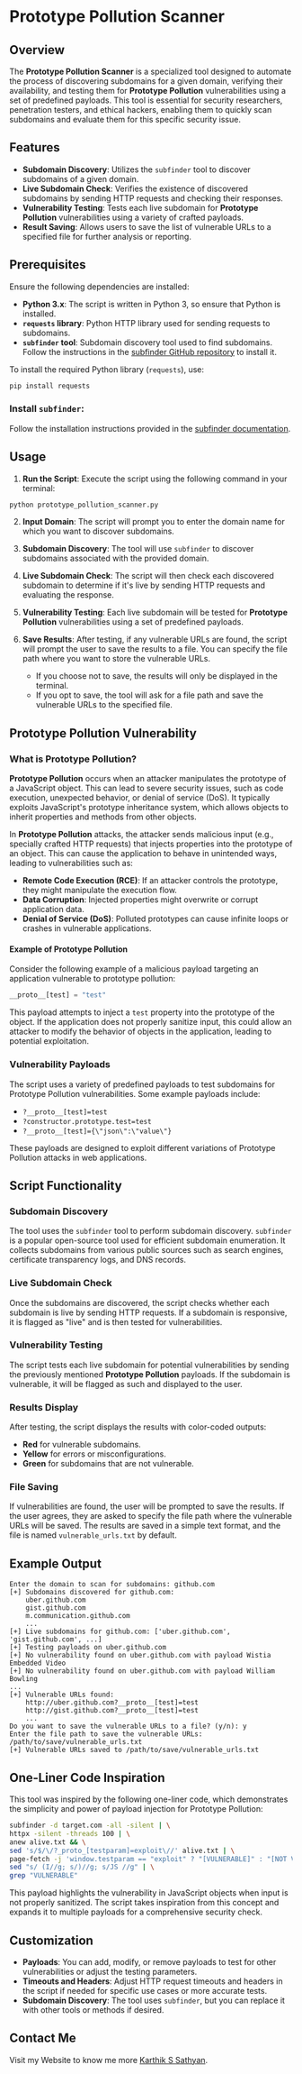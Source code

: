 # Prototype Pollution Scanner

## Overview

The **Prototype Pollution Scanner** is a specialized tool designed to automate the process of discovering subdomains for a given domain, verifying their availability, and testing them for **Prototype Pollution** vulnerabilities using a set of predefined payloads. This tool is essential for security researchers, penetration testers, and ethical hackers, enabling them to quickly scan subdomains and evaluate them for this specific security issue.

## Features

- **Subdomain Discovery**: Utilizes the `subfinder` tool to discover subdomains of a given domain.
- **Live Subdomain Check**: Verifies the existence of discovered subdomains by sending HTTP requests and checking their responses.
- **Vulnerability Testing**: Tests each live subdomain for **Prototype Pollution** vulnerabilities using a variety of crafted payloads.
- **Result Saving**: Allows users to save the list of vulnerable URLs to a specified file for further analysis or reporting.

## Prerequisites

Ensure the following dependencies are installed:

- **Python 3.x**: The script is written in Python 3, so ensure that Python is installed.
- **`requests` library**: Python HTTP library used for sending requests to subdomains.
- **`subfinder` tool**: Subdomain discovery tool used to find subdomains. Follow the instructions in the [subfinder GitHub repository](https://github.com/projectdiscovery/subfinder) to install it.

To install the required Python library (`requests`), use:

```bash
pip install requests
```

### Install `subfinder`:

Follow the installation instructions provided in the [subfinder documentation](https://github.com/projectdiscovery/subfinder).

## Usage

1. **Run the Script**: Execute the script using the following command in your terminal:

```bash
python prototype_pollution_scanner.py
```

2. **Input Domain**: The script will prompt you to enter the domain name for which you want to discover subdomains.

3. **Subdomain Discovery**: The tool will use `subfinder` to discover subdomains associated with the provided domain.

4. **Live Subdomain Check**: The script will then check each discovered subdomain to determine if it's live by sending HTTP requests and evaluating the response.

5. **Vulnerability Testing**: Each live subdomain will be tested for **Prototype Pollution** vulnerabilities using a set of predefined payloads.

6. **Save Results**: After testing, if any vulnerable URLs are found, the script will prompt the user to save the results to a file. You can specify the file path where you want to store the vulnerable URLs.

   - If you choose not to save, the results will only be displayed in the terminal.
   - If you opt to save, the tool will ask for a file path and save the vulnerable URLs to the specified file.

## Prototype Pollution Vulnerability

### What is Prototype Pollution?

**Prototype Pollution** occurs when an attacker manipulates the prototype of a JavaScript object. This can lead to severe security issues, such as code execution, unexpected behavior, or denial of service (DoS). It typically exploits JavaScript's prototype inheritance system, which allows objects to inherit properties and methods from other objects.

In **Prototype Pollution** attacks, the attacker sends malicious input (e.g., specially crafted HTTP requests) that injects properties into the prototype of an object. This can cause the application to behave in unintended ways, leading to vulnerabilities such as:

- **Remote Code Execution (RCE)**: If an attacker controls the prototype, they might manipulate the execution flow.
- **Data Corruption**: Injected properties might overwrite or corrupt application data.
- **Denial of Service (DoS)**: Polluted prototypes can cause infinite loops or crashes in vulnerable applications.

#### Example of Prototype Pollution

Consider the following example of a malicious payload targeting an application vulnerable to prototype pollution:

```javascript
__proto__[test] = "test"
```

This payload attempts to inject a `test` property into the prototype of the object. If the application does not properly sanitize input, this could allow an attacker to modify the behavior of objects in the application, leading to potential exploitation.

### Vulnerability Payloads

The script uses a variety of predefined payloads to test subdomains for Prototype Pollution vulnerabilities. Some example payloads include:

- `?__proto__[test]=test`
- `?constructor.prototype.test=test`
- `?__proto__[test]={\"json\":\"value\"}`

These payloads are designed to exploit different variations of Prototype Pollution attacks in web applications.

## Script Functionality

### Subdomain Discovery

The tool uses the `subfinder` tool to perform subdomain discovery. `subfinder` is a popular open-source tool used for efficient subdomain enumeration. It collects subdomains from various public sources such as search engines, certificate transparency logs, and DNS records.

### Live Subdomain Check

Once the subdomains are discovered, the script checks whether each subdomain is live by sending HTTP requests. If a subdomain is responsive, it is flagged as "live" and is then tested for vulnerabilities.

### Vulnerability Testing

The script tests each live subdomain for potential vulnerabilities by sending the previously mentioned **Prototype Pollution** payloads. If the subdomain is vulnerable, it will be flagged as such and displayed to the user.

### Results Display

After testing, the script displays the results with color-coded outputs:

- **Red** for vulnerable subdomains.
- **Yellow** for errors or misconfigurations.
- **Green** for subdomains that are not vulnerable.

### File Saving

If vulnerabilities are found, the user will be prompted to save the results. If the user agrees, they are asked to specify the file path where the vulnerable URLs will be saved. The results are saved in a simple text format, and the file is named `vulnerable_urls.txt` by default.

## Example Output

```plaintext
Enter the domain to scan for subdomains: github.com
[+] Subdomains discovered for github.com:
    uber.github.com
    gist.github.com
    m.communication.github.com
    ...
[+] Live subdomains for github.com: ['uber.github.com', 'gist.github.com', ...]
[+] Testing payloads on uber.github.com
[+] No vulnerability found on uber.github.com with payload Wistia Embedded Video
[+] No vulnerability found on uber.github.com with payload William Bowling
...
[+] Vulnerable URLs found:
    http://uber.github.com?__proto__[test]=test
    http://gist.github.com?__proto__[test]=test
    ...
Do you want to save the vulnerable URLs to a file? (y/n): y
Enter the file path to save the vulnerable URLs: /path/to/save/vulnerable_urls.txt
[+] Vulnerable URLs saved to /path/to/save/vulnerable_urls.txt
```

## One-Liner Code Inspiration

This tool was inspired by the following one-liner code, which demonstrates the simplicity and power of payload injection for Prototype Pollution:

```bash
subfinder -d target.com -all -silent | \
httpx -silent -threads 100 | \
anew alive.txt && \
sed 's/$/\/?_proto_[testparam]=exploit\//' alive.txt | \
page-fetch -j 'window.testparam == "exploit" ? "[VULNERABLE]" : "[NOT VULNERABLE]"' | \
sed "s/ (I//g; s/)//g; s/JS //g" | \
grep "VULNERABLE"
```

This payload highlights the vulnerability in JavaScript objects when input is not properly sanitized. The script takes inspiration from this concept and expands it to multiple payloads for a comprehensive security check.

## Customization

- **Payloads**: You can add, modify, or remove payloads to test for other vulnerabilities or adjust the testing parameters.
- **Timeouts and Headers**: Adjust HTTP request timeouts and headers in the script if needed for specific use cases or more accurate tests.
- **Subdomain Discovery**: The tool uses `subfinder`, but you can replace it with other tools or methods if desired.

## Contact Me

Visit my Website to know me more [Karthik S Sathyan](https://karthik-s-sathyan.vercel.app).
